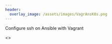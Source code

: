 ```yaml
---
header:
  overlay_image: /assets/images/VagrAnsK8s.png
---
```


Configure ssh on Ansible with Vagrant

<<WIP>>
